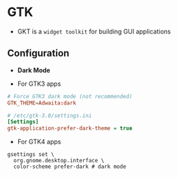 # GTK

- GKT is a `widget toolkit` for building GUI applications

## Configuration

- **Dark Mode**

- For GTK3 apps

```conf
# Force GTK3 dark mode (not recommended)
GTK_THEME=Adwaita:dark
```

```ini
# /etc/gtk-3.0/settings.ini
[Settings]
gtk-application-prefer-dark-theme = true
```

- For GTK4 apps

```shell
gsettings set \
  org.gnome.desktop.interface \
  color-scheme prefer-dark # dark mode
```
